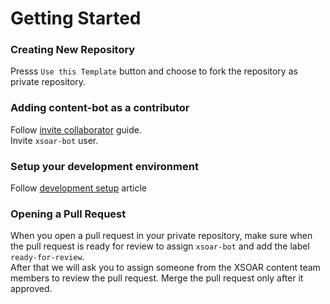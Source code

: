 # Getting Started   
### Creating New Repository
Presss `Use this Template` button and choose to fork the repository as private repository.

### Adding content-bot as a contributor
Follow [invite collaborator](https://help.github.jp/enterprise/2.11/user/articles/inviting-collaborators-to-a-personal-repository/) guide.  
Invite `xsoar-bot` user.

### Setup your development environment
Follow [development setup](https://xsoar.pan.dev/docs/integrations/dev-setup) article

### Opening a Pull Request
When you open a pull request in your private repository, make sure when the pull request is ready for review to assign `xsoar-bot` and add the label `ready-for-review`.  
After that we will ask you to assign someone from the XSOAR content team members to review the pull request.
Merge the pull request only after it approved.
 
